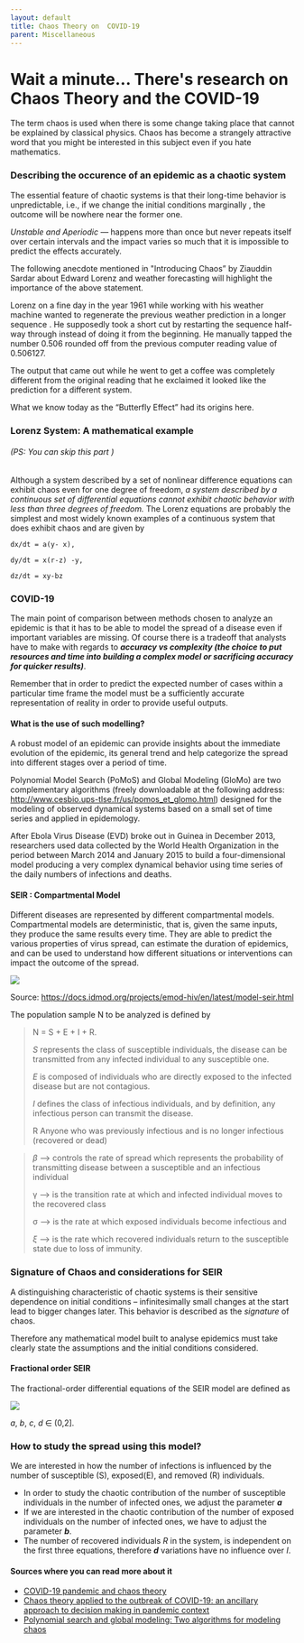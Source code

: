 ```yaml
---
layout: default
title: Chaos Theory on  COVID-19
parent: Miscellaneous
---
```

# Wait a minute... There's research on Chaos Theory and the COVID-19

The term chaos is used when there is some change taking place that cannot be explained by classical physics.
Chaos has become a strangely attractive word that you might be interested in this subject even if you hate mathematics.

### Describing the occurence of an epidemic as a chaotic system


The essential feature of chaotic systems is that their long-time behavior is unpredictable, i.e., if we change the initial conditions marginally , the outcome will be nowhere near the former one.

_Unstable and Aperiodic_ — happens more than once but never repeats itself over certain intervals and the impact varies so much that it is impossible to predict the effects accurately.

 The following anecdote mentioned in "Introducing Chaos” by Ziauddin Sardar about Edward Lorenz and weather forecasting will highlight the importance of the above statement.

Lorenz on a fine day in the year 1961 while working with his weather machine wanted to regenerate the previous weather prediction in a longer sequence . He supposedly took a short cut by restarting the sequence half-way through instead of doing it from the beginning. He manually tapped the number 0.506 rounded off from the previous computer reading value of 0.506127.

The output that came out while he went to get a coffee was completely different from the original reading that he exclaimed it looked like the prediction for a different system.

What we know today as the “Butterfly Effect” had its origins here.

### Lorenz System: A mathematical example

###### (PS: You can skip this part )

Although a system described by a set of nonlinear difference equations can exhibit chaos even for one degree of freedom, _a system described by a continuous set of differential equations cannot exhibit chaotic behavior with less than three degrees of freedom._ The Lorenz equations are probably the simplest and most widely known examples of a continuous system that does exhibit chaos and are given by

`dx/dt = a(y- x),`

`dy/dt = x(r-z) -y,`

`dz/dt = xy-bz`

### COVID-19

The main point of comparison between methods chosen to analyze an epidemic is that it has to be able to model the spread of a disease even if important variables are missing. Of course there is a tradeoff that analysts have to make with regards to _**accuracy vs complexity (the choice to put resources and time into building a complex model or sacrificing accuracy for quicker results)**_.

Remember that in order to predict the expected number of cases within a particular time frame the model must be a sufficiently accurate representation of reality in order to provide useful outputs.

#### What is the use of such modelling?

A robust model of an epidemic can provide insights about the immediate evolution of the epidemic, its general trend and help categorize the spread into different stages over a period of time.

Polynomial Model Search (PoMoS) and Global Modeling (GloMo) are two complementary algorithms (freely downloadable at the following address: http://www.cesbio.ups-tlse.fr/us/pomos_et_glomo.html) designed for the modeling of observed dynamical systems based on a small set of time series and applied in epidemology.

After Ebola Virus Disease (EVD) broke out in Guinea in December 2013, researchers used data collected by the World Health Organization in the period between March 2014 and January 2015 to build a four-dimensional model producing a very complex dynamical behavior using time series of the daily numbers of infections and deaths.

#### SEIR : Compartmental Model

Different diseases are represented by different compartmental models. Compartmental models are deterministic, that is, given the same inputs, they produce the same results every time. They are able to predict the various properties of virus spread, can estimate the duration of epidemics, and can be used to understand how different situations or interventions can impact the outcome of the spread.

[![](https://cdn.substack.com/image/fetch/w_1456,c_limit,f_auto,q_auto:good,fl_progressive:steep/https%3A%2F%2Fbucketeer-e05bbc84-baa3-437e-9518-adb32be77984.s3.amazonaws.com%2Fpublic%2Fimages%2F22be5718-ebb2-4a5f-80c7-f36685a19def_1307x396.png)](https://cdn.substack.com/image/fetch/f_auto,q_auto:good,fl_progressive:steep/https%3A%2F%2Fbucketeer-e05bbc84-baa3-437e-9518-adb32be77984.s3.amazonaws.com%2Fpublic%2Fimages%2F22be5718-ebb2-4a5f-80c7-f36685a19def_1307x396.png)

Source: https://docs.idmod.org/projects/emod-hiv/en/latest/model-seir.html

The population sample N to be analyzed is defined by

> N = S + E + I + R.
> 
> _S_ represents the class of susceptible individuals, the disease can be transmitted from any infected individual to any susceptible one.
> 
> _E_ is composed of individuals who are directly exposed to the infected disease but are not contagious.
> 
> _I_ defines the class of infectious individuals, and by definition, any infectious person can transmit the disease.
> 
> R Anyone who was previously infectious and is no longer infectious (recovered or dead)

> _β_ —> controls the rate of spread which represents the probability of transmitting disease between a susceptible and an infectious individual
> 
> γ —> is the transition rate at which and infected individual moves to the recovered class
> 
> σ —> is the rate at which exposed individuals become infectious and
> 
> _ξ_ —> is the rate which recovered individuals return to the susceptible state due to loss of immunity.

### Signature of Chaos and considerations for SEIR

A distinguishing characteristic of chaotic systems is their sensitive dependence on initial conditions – infinitesimally small changes at the start lead to bigger changes later. This behavior is described as the _signature_ of chaos.

Therefore any mathematical model built to analyse epidemics must take clearly state the assumptions and the initial conditions considered.

#### Fractional order SEIR

The fractional-order differential equations of the SEIR model are defined as

[![](https://cdn.substack.com/image/fetch/w_1456,c_limit,f_auto,q_auto:good,fl_progressive:steep/https%3A%2F%2Fbucketeer-e05bbc84-baa3-437e-9518-adb32be77984.s3.amazonaws.com%2Fpublic%2Fimages%2F3dd8b5fd-fbba-4222-a3f7-684054fcc9bd_563x228.png)](https://cdn.substack.com/image/fetch/f_auto,q_auto:good,fl_progressive:steep/https%3A%2F%2Fbucketeer-e05bbc84-baa3-437e-9518-adb32be77984.s3.amazonaws.com%2Fpublic%2Fimages%2F3dd8b5fd-fbba-4222-a3f7-684054fcc9bd_563x228.png)

_a_, _b_, _c_, _d_ ∈ (0,2].

### How to study the spread using this model?

We are interested in how the number of infections is influenced by the number of susceptible (S), exposed(E), and removed (R) individuals.

-   In order to study the chaotic contribution of the number of susceptible individuals in the number of infected ones, we adjust the parameter _**a**_
-   If we are interested in the chaotic contribution of the number of exposed individuals on the number of infected ones, we have to adjust the parameter _**b**_.
-   The number of recovered individuals _R_ in the system, is independent on the first three equations, therefore _**d**_ variations have no influence over _I_.

#### Sources where you can read more about it

-   [COVID-19 pandemic and chaos theory](https://www.ncbi.nlm.nih.gov/pmc/articles/PMC7532837/)
-   [Chaos theory applied to the outbreak of COVID-19: an ancillary approach to decision making in pandemic context](https://www.ncbi.nlm.nih.gov/pmc/articles/PMC7231667/)
-   [Polynomial search and global modeling: Two algorithms for modeling chaos](https://pubmed.ncbi.nlm.nih.gov/23214661/)